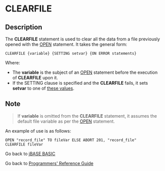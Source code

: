 # CLEARFILE

<PageHeader />

## Description

The **CLEARFILE** statement is used to clear all the data from a file previously opened with the [OPEN](./../open) statement. It takes the general form:

```
CLEARFILE {variable} {SETTING setvar} {ON ERROR statements}
```

Where:

- The **variable** is the subject of an [OPEN](./../open) statement before the execution of **CLEARFILE** upon it.
- If the SETTING clause is specified and the **CLEARFILE** fails, it sets **setvar** to one of [these values](./../incremental-file-errors).

## Note

> If **variable** is omitted from the **CLEARFILE** statement, it assumes the default file variable as per the [OPEN](./../open) statement.

An example of use is as follows:

```
OPEN "record_file" TO fileVar ELSE ABORT 201, "record_file"
CLEARFILE fileVar
```

Go back to [jBASE BASIC](./../README.md)

Go back to [Programmers' Reference Guide](./../../reference-guides/jbc/README.md)

  
<PageFooter />
